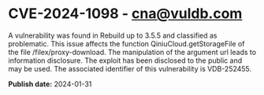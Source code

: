 # CVE-2024-1098 - cna@vuldb.com

A vulnerability was found in Rebuild up to 3.5.5 and classified as problematic. This issue affects the function QiniuCloud.getStorageFile of the file /filex/proxy-download. The manipulation of the argument url leads to information disclosure. The exploit has been disclosed to the public and may be used. The associated identifier of this vulnerability is VDB-252455.

**Publish date:** 2024-01-31

